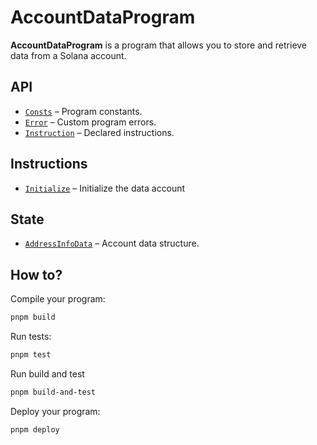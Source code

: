 # AccountDataProgram

**AccountDataProgram** is a program that allows you to store and retrieve data from a Solana account.

## API

- [`Consts`](api/src/consts.rs) – Program constants.
- [`Error`](api/src/error.rs) – Custom program errors.
- [`Instruction`](api/src/instruction.rs) – Declared instructions.

## Instructions

- [`Initialize`](program/src/initialize.rs) – Initialize the data account

## State

- [`AddressInfoData`](api/src/state/address_info.rs) – Account data structure.

## How to?

Compile your program:

```sh
pnpm build
```

Run tests:

```sh
pnpm test
```

Run build and test

```sh
pnpm build-and-test
```

Deploy your program:

```sh
pnpm deploy
```
